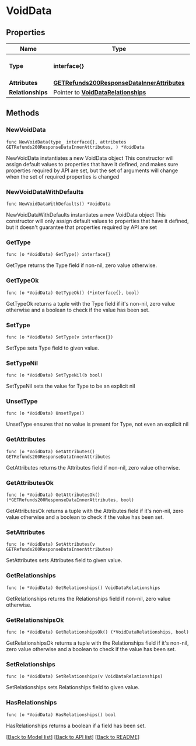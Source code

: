 # VoidData

## Properties

Name | Type | Description | Notes
------------ | ------------- | ------------- | -------------
**Type** | **interface{}** | The resource&#39;s type | 
**Attributes** | [**GETRefunds200ResponseDataInnerAttributes**](GETRefunds200ResponseDataInnerAttributes.md) |  | 
**Relationships** | Pointer to [**VoidDataRelationships**](VoidDataRelationships.md) |  | [optional] 

## Methods

### NewVoidData

`func NewVoidData(type_ interface{}, attributes GETRefunds200ResponseDataInnerAttributes, ) *VoidData`

NewVoidData instantiates a new VoidData object
This constructor will assign default values to properties that have it defined,
and makes sure properties required by API are set, but the set of arguments
will change when the set of required properties is changed

### NewVoidDataWithDefaults

`func NewVoidDataWithDefaults() *VoidData`

NewVoidDataWithDefaults instantiates a new VoidData object
This constructor will only assign default values to properties that have it defined,
but it doesn't guarantee that properties required by API are set

### GetType

`func (o *VoidData) GetType() interface{}`

GetType returns the Type field if non-nil, zero value otherwise.

### GetTypeOk

`func (o *VoidData) GetTypeOk() (*interface{}, bool)`

GetTypeOk returns a tuple with the Type field if it's non-nil, zero value otherwise
and a boolean to check if the value has been set.

### SetType

`func (o *VoidData) SetType(v interface{})`

SetType sets Type field to given value.


### SetTypeNil

`func (o *VoidData) SetTypeNil(b bool)`

 SetTypeNil sets the value for Type to be an explicit nil

### UnsetType
`func (o *VoidData) UnsetType()`

UnsetType ensures that no value is present for Type, not even an explicit nil
### GetAttributes

`func (o *VoidData) GetAttributes() GETRefunds200ResponseDataInnerAttributes`

GetAttributes returns the Attributes field if non-nil, zero value otherwise.

### GetAttributesOk

`func (o *VoidData) GetAttributesOk() (*GETRefunds200ResponseDataInnerAttributes, bool)`

GetAttributesOk returns a tuple with the Attributes field if it's non-nil, zero value otherwise
and a boolean to check if the value has been set.

### SetAttributes

`func (o *VoidData) SetAttributes(v GETRefunds200ResponseDataInnerAttributes)`

SetAttributes sets Attributes field to given value.


### GetRelationships

`func (o *VoidData) GetRelationships() VoidDataRelationships`

GetRelationships returns the Relationships field if non-nil, zero value otherwise.

### GetRelationshipsOk

`func (o *VoidData) GetRelationshipsOk() (*VoidDataRelationships, bool)`

GetRelationshipsOk returns a tuple with the Relationships field if it's non-nil, zero value otherwise
and a boolean to check if the value has been set.

### SetRelationships

`func (o *VoidData) SetRelationships(v VoidDataRelationships)`

SetRelationships sets Relationships field to given value.

### HasRelationships

`func (o *VoidData) HasRelationships() bool`

HasRelationships returns a boolean if a field has been set.


[[Back to Model list]](../README.md#documentation-for-models) [[Back to API list]](../README.md#documentation-for-api-endpoints) [[Back to README]](../README.md)



